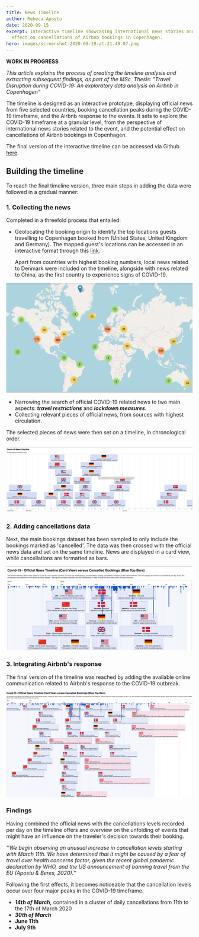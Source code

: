 ```yaml
---
title: News Timeline
author: Rebeca Apostu
date: 2020-09-15
excerpt: Interactive timeline showcasing international news stories and the
  effect on cancellations of Airbnb bookings in Copenhagen.
hero: images/screenshot-2020-09-19-at-21.49.07.png
---
```

**WORK IN PROGRESS**

*This article explains the process of creating the timeline analysis and extracting subsequent findings, as part of the MSc. Thesis: "Travel Disruption during COVID-19: An exploratory data analysis on Airbnb in Copenhagen"* 

The timeline is designed as an interactive prototype, displaying official news from five selected countries, booking cancellation peaks during the COVID-19 timeframe, and the Airbnb response to the events. It sets to explore the COVID-19 timeframe at a granular level, from the perspective of international news stories related to the event, and the potential effect on cancellations of Airbnb bookings in Copenhagen. 

The final version of the interactive timeline can be accessed via Github [here](https://rebecaapostu.github.io/CovidNewsTimeline/?fbclid=IwAR3jIaxB_DCTmtbCRvJIHqh4EmUSADMzEV6fdECJYXiQOPoNr-fOqQtsM1c). 

## Building the timeline

To reach the final timeline version, three main steps in adding the data were followed in a gradual manner: 

### 1. Collecting the news

Completed in a threefold process that entailed: 

* Geolocating the booking origin to identify the top locations guests travelling to Copenhagen booked from (United States, United Kingdom and Germany). The mapped guest's locations can be accessed in an interactive format through this [link](https://rebecaapostu.github.io/GuestMap/index.html). 

  Apart from countries with highest booking numbers, local news related to Denmark were included on the timeline, alongside with news related to China, as the first country to experience signs of COVID-19. 

![](images/screenshot-2020-08-14-at-13.38.26.png "Booking Origin Location")

* Narrowing the search of official COVID-19 related news to two main aspects: ***travel restrictions*** and ***lockdown measures***.
* Collecting relevant pieces of official news, from sources with highest circulation. 

The selected pieces of news were then set on a timeline, in chronological order. 

![](images/screenshot-2020-08-22-at-22.41.43.png "News added to timeline")

### 2. Adding cancellations data

Next, the main bookings dataset has been sampled to only include the bookings marked as 'cancelled'. The data was then crossed with the official news data and set on the same timeline. News are displayed in a card view, while cancellations are formatted as bars.   

![](images/screenshot-2020-09-19-at-21.49.07.png "Timeline of News versus Cancellations")

### 3. Integrating Airbnb's response

The final version of the timeline was reached by adding the available online communication related to Airbnb's response to the COVID-19 outbreak.

![](images/screenshot-2020-09-20-at-17.08.15.png "Final Timeline Version")

### Findings

Having combined the official news with the cancellations levels recorded per day on the timeline offers and overview on the unfolding of events that might have an influence on the traveler's decision towards their booking.

*''We begin observing an unusual increase in cancellation levels starting with March 11th. We have determined that it might be caused by a fear of travel over health concerns factor, given the recent global pandemic declaration by WHO, and the US announcement of banning travel from the EU (Apostu & Beres, 2020).''* 

Following the first effects, it becomes noticeable that the cancellation levels occur over four major peaks in the COVID-19 timeframe. 

* ***14th of March,*** contained in a cluster of daily cancellations from 11th to the 17th of March 2020
* ***30th of March***
* **June 11th** 
* **July 9th**